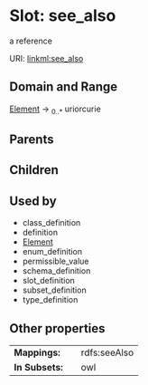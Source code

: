 
# Slot: see_also


a reference

URI: [linkml:see_also](https://w3id.org/linkml/see_also)


## Domain and Range

[Element](Element.md) ->  <sub>0..*</sub> uriorcurie

## Parents


## Children


## Used by

 * class_definition
 * definition
 * [Element](Element.md)
 * enum_definition
 * permissible_value
 * schema_definition
 * slot_definition
 * subset_definition
 * type_definition

## Other properties

|  |  |  |
| --- | --- | --- |
| **Mappings:** | | rdfs:seeAlso |
| **In Subsets:** | | owl |

